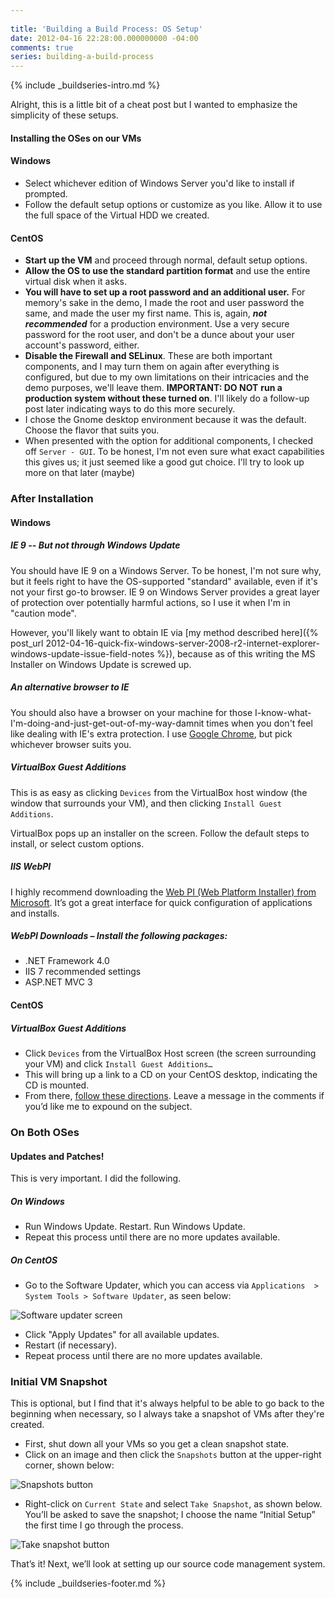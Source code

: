 ```yaml
---
 
title: 'Building a Build Process: OS Setup'
date: 2012-04-16 22:28:00.000000000 -04:00
comments: true
series: building-a-build-process
---
```

{% include _buildseries-intro.md %}

Alright, this is a little bit of a cheat post but I wanted to emphasize the simplicity of these setups.

#### Installing the OSes on our VMs

#### Windows

* Select whichever edition of Windows Server you'd like to install if prompted.  
* Follow the default setup options or customize as you like. Allow it to use the full space of the Virtual HDD we created.

#### CentOS

* **Start up the VM** and proceed through normal, default setup options.
* **Allow the OS to use the standard partition format** and use the entire virtual disk when it asks.
* **You will have to set up a root password and an additional user.** For memory's sake in the demo, I made the root and user password the same, and made the user my first name. This is, again, ***not recommended*** for a production environment. Use a very secure password for the root user, and don't be a dunce about your user account's password, either.
* **Disable the Firewall and SELinux**. These are both important components, and I may turn them on again after everything is configured, but due to my own limitations on their intricacies and the demo purposes, we'll leave them. **IMPORTANT: DO NOT** **run a production system without these turned on**. I'll likely do a follow-up post later indicating ways to do this more securely.
* I chose the Gnome desktop environment because it was the default. Choose the flavor that suits you.
* When presented with the option for additional components, I checked off `Server - GUI`. To be honest, I'm not even sure what exact capabilities this gives us; it just seemed like a good gut choice. I'll try to look up more on that later (maybe)

### After Installation

#### Windows

##### IE 9 -- But not through Windows Update

You should have IE 9 on a Windows Server. To be honest, I'm not sure why, but it feels right to have the OS-supported "standard" available, even if it's not your first go-to browser. IE 9 on Windows Server provides a great layer of protection over potentially harmful actions, so I use it when I'm in "caution mode".

However, you'll likely want to obtain IE via [my method described here]({% post_url 2012-04-16-quick-fix-windows-server-2008-r2-internet-explorer-windows-update-issue-field-notes %}), because as of this writing the MS Installer on Windows Update is screwed up.  

##### An alternative browser to IE

You should also have a browser on your machine for those I-know-what-I'm-doing-and-just-get-out-of-my-way-damnit times when you don't feel like dealing with IE's extra protection. I use [Google Chrome], but pick whichever browser suits you.  

##### VirtualBox Guest Additions

This is as easy as clicking `Devices` from the VirtualBox host window (the window that surrounds your VM), and then clicking `Install Guest Additions`.

VirtualBox pops up an installer on the screen. Follow the default steps to install, or select custom options.

##### IIS WebPI

I highly recommend downloading the [Web PI (Web Platform Installer) from Microsoft][WebPI]. It’s got a great interface for quick configuration of applications and installs.

##### WebPI Downloads – Install the following packages:

* .NET Framework 4.0  
* IIS 7 recommended settings  
* ASP.NET MVC 3

#### CentOS

##### VirtualBox Guest Additions

* Click `Devices` from the VirtualBox Host screen (the screen surrounding your VM) and click `Install Guest Additions…`
* This will bring up a link to a CD on your CentOS desktop, indicating the CD is mounted.
* From there, [follow these directions][Instructions]. Leave a message in the comments if you’d like me to expound on the subject.

### On Both OSes

#### Updates and Patches!

This is very important. I did the following.  

##### On Windows

* Run Windows Update. Restart. Run Windows Update.  
* Repeat this process until there are no more updates available.

##### On CentOS

* Go to the Software Updater, which you can access via `Applications  > System Tools > Software Updater`, as seen below:

![Software updater screen]({{site.post-images}}/05-CentOS-Updates.png)

* Click "Apply Updates" for all available updates.  
* Restart (if necessary).  
* Repeat process until there are no more updates available.

### Initial VM Snapshot

This is optional, but I find that it's always helpful to be able to go back to the beginning when necessary, so I always take a snapshot of VMs after they're created.  

* First, shut down all your VMs so you get a clean snapshot state.
* Click on an image and then click the `Snapshots` button at the upper-right corner, shown below:

![Snapshots button]({{site.post-images}}/07-252520-252520Details-252520and-252520Snapshots_thumb.png)

* Right-click on `Current State` and select `Take Snapshot`, as shown below. You’ll be asked to save the snapshot; I choose the name “Initial Setup” the first time I go through the process.

![Take snapshot button]({{site.post-images}}/08-252520-252520Take-252520Snapshot_thumb-25255B1-25255D.png)

That’s it! Next, we’ll look at setting up our source code management system.

{% include _buildseries-footer.md %}

[Google Chrome]: http://google.com/chrome
[WebPI]: http://www.iis.net/webpi
[Instructions]: https://forums.virtualbox.org/viewtopic.php?t=4960
